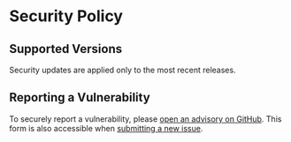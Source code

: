 # Security Policy

## Supported Versions

Security updates are applied only to the most recent releases.

## Reporting a Vulnerability

To securely report a vulnerability, please [open an advisory on GitHub](https://github.com/alpe/netutils/security/advisories/new). This form is also accessible when [submitting a new issue](https://github.com/alpe/netutils/issues/new/choose).
